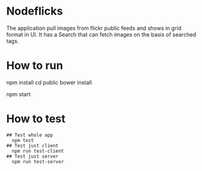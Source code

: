 # Nodeflicks
  The application pull images from flickr public feeds and shows in grid format in UI. It has a Search that can fetch images on the basis of searched tags.
  
 # How to run
  npm install
  cd public 
  bower install
  
  npm start
  
  # How to test
    ## Test whole app
      npm test
    ## Test just client
      npm run test-client
    ## Test just server
      npm run test-server
